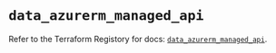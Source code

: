 # `data_azurerm_managed_api`

Refer to the Terraform Registory for docs: [`data_azurerm_managed_api`](https://www.terraform.io/docs/providers/azurerm/d/managed_api).
